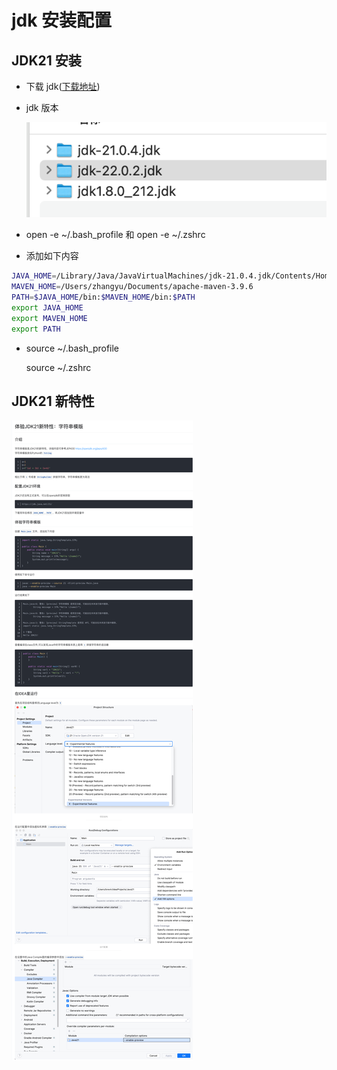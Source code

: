 # jdk 安装配置

## JDK21 安装

- 下载 jdk([下载地址](https://www.oracle.com/java/technologies/downloads/))
- jdk 版本

  ![1724983554634](image/jdk安装和配置/1724983554634.png)

- open -e ~/.bash_profile 和 open -e ~/.zshrc
- 添加如下内容

```bash
JAVA_HOME=/Library/Java/JavaVirtualMachines/jdk-21.0.4.jdk/Contents/Home
MAVEN_HOME=/Users/zhangyu/Documents/apache-maven-3.9.6
PATH=$JAVA_HOME/bin:$MAVEN_HOME/bin:$PATH
export JAVA_HOME
export MAVEN_HOME
export PATH
```

- source ~/.bash_profile

  source ~/.zshrc

## JDK21 新特性

![1725009021136](image/jdk安装和配置/1725009021136.png)
